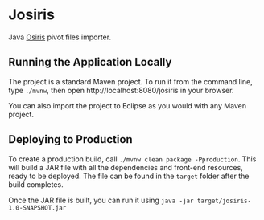 # Josiris

Java [Osiris](https://github.com/siric-osiris/OSIRIS) pivot files importer.

## Running the Application Locally

The project is a standard Maven project. To run it from the command line, type `./mvnw`, then open http://localhost:8080/josiris in your browser.

You can also import the project to Eclipse as you would with any Maven project.

## Deploying to Production

To create a production build, call `./mvnw clean package -Pproduction`.
This will build a JAR file with all the dependencies and front-end resources,
ready to be deployed. The file can be found in the `target` folder after the build completes.

Once the JAR file is built, you can run it using
`java -jar target/josiris-1.0-SNAPSHOT.jar`
